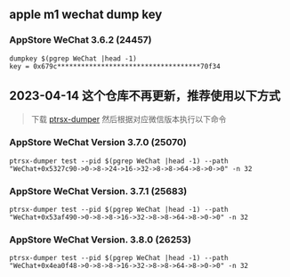 ## apple m1 wechat dump key

### AppStore WeChat 3.6.2 (24457)

```
dumpkey $(pgrep WeChat |head -1)
key = 0x679c************************************70f34
```

## 2023-04-14 这个仓库不再更新，推荐使用以下方式

> 下载 [ptrsx-dumper](https://github.com/kekeimiku/PointerSearcher-X/releases) 然后根据对应微信版本执行以下命令

### AppStore WeChat Version 3.7.0 (25070)

```shell
ptrsx-dumper test --pid $(pgrep WeChat |head -1) --path "WeChat+0x5327c90->0->8->24->16->32->8->8->64->8->0->0" -n 32
```

### AppStore WeChat Version. 3.7.1 (25683)

```shell
ptrsx-dumper test --pid $(pgrep WeChat |head -1) --path "WeChat+0x53af490->0->8->8->16->32->8->8->64->8->0->0" -n 32
```

### AppStore WeChat Version. 3.8.0 (26253)

```shell
ptrsx-dumper test --pid $(pgrep WeChat |head -1) --path "WeChat+0x4ea0f48->0->8->8->16->32->8->8->64->8->0->0" -n 32
```